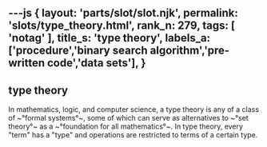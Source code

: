 ---js
{
  layout: 'parts/slot/slot.njk',
  permalink: 'slots/type_theory.html',
  rank_n: 279,
  tags: [ 'notag' ],
  title_s: 'type theory',
  labels_a: ['procedure','binary search algorithm','pre-written code','data sets'],
}
---
## type theory

In mathematics, logic, and computer science, a type theory is any of a class of ~°formal systems°~, some of which can serve as alternatives to ~°set theory°~ as a ~°foundation for all mathematics°~. In type theory, every "term" has a "type" and operations are restricted to terms of a certain type.
